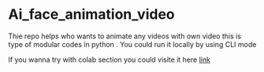 # Ai_face_animation_video

Thie repo helps who wants to animate any videos with own video this is type of modular codes in python . You could run it locally by using CLI mode

If you wanna try with colab section you could visite it here  <a href="https://colab.research.google.com/drive/1GKN2srZ3eq8csMqicjYMl6HoC_45xhPk?usp=sharing">link</a>
